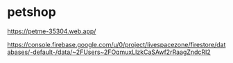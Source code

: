 # petshop

https://petme-35304.web.app/


https://console.firebase.google.com/u/0/project/livespacezone/firestore/databases/-default-/data/~2FUsers~2FOqmuxLIzkCaSAwf2rRaagZndcRI2
